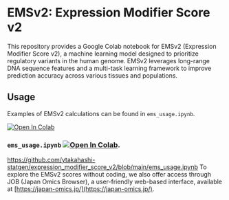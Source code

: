 # EMSv2: Expression Modifier Score v2

This repository provides a Google Colab notebook for EMSv2 (Expression Modifier Score v2), a machine learning model designed to prioritize regulatory variants in the human genome. EMSv2 leverages long-range DNA sequence features and a multi-task learning framework to improve prediction accuracy across various tissues and populations.

## Usage
Examples of EMSv2 calculations can be found in `ems_usage.ipynb`.  

[![Open In Colab](https://colab.research.google.com/assets/colab-badge.svg)](https://colab.research.google.com/github/ytakahashi-statgen/expression_modifier_score_v2/blob/main/ems_usage.ipynb)

### `ems_usage.ipynb` [![Open In Colab](https://colab.research.google.com/assets/colab-badge.svg)](https://colab.research.google.com/github/ytakahashi-statgen/expression_modifier_score_v2/blob/main/ems_usage.ipynb).

https://github.com/ytakahashi-statgen/expression_modifier_score_v2/blob/main/ems_usage.ipynb
To explore the EMSv2 scores without coding, we also offer access through JOB (Japan Omics Browser), a user-friendly web-based interface, available at [https://japan-omics.jp/](https://japan-omics.jp/).
